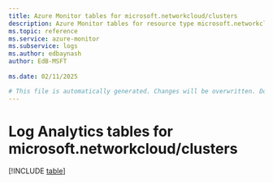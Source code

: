 ```yaml
---
title: Azure Monitor tables for microsoft.networkcloud/clusters
description: Azure Monitor tables for resource type microsoft.networkcloud/clusters
ms.topic: reference
ms.service: azure-monitor
ms.subservice: logs
ms.author: edbaynash
author: EdB-MSFT
   
ms.date: 02/11/2025

# This file is automatically generated. Changes will be overwritten. Do not change this file directly.
---
```


# Log Analytics tables for microsoft.networkcloud/clusters  

[!INCLUDE [table](~/reusable-content/ce-skilling/azure/includes/azure-monitor/reference/tables/microsoft-networkcloud_clusters-include.md)]

